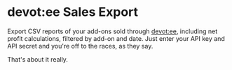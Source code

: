 devot:ee Sales Export
==============================

Export CSV reports of your add-ons sold through [devot:ee](http://devot-ee.com), including net profit calculations, filtered by add-on and date. Just enter your API key and API secret and you're off to the races, as they say.

That's about it really.